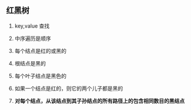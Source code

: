 ## 红黑树

1. key,value 查找
2. 中序遍历是顺序

1. 每个结点是红的或黑的
2. 根结点是黑的
3. 每个叶子结点是黑色的
4. 如果一个结点是红的，则它的两个儿子都是黑的
5. **对每个结点，从该结点到其子孙结点的所有路径上的包含相同数目的黑结点**


